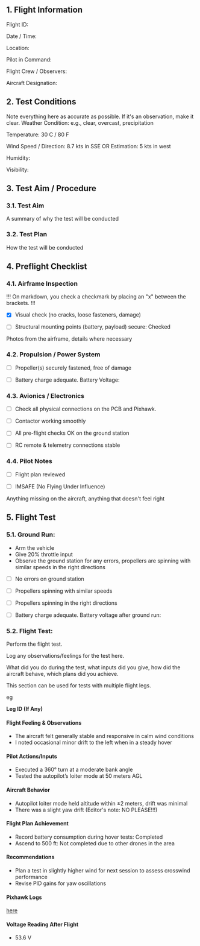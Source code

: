 ## 1. Flight Information
Flight ID:

Date / Time:

Location:

Pilot in Command:

Flight Crew / Observers:

Aircraft Designation:

## 2. Test Conditions

Note everything here as accurate as possible. If it's an observation, make it clear. 
Weather Condition: e.g., clear, overcast, precipitation

Temperature: 30 C / 80 F

Wind Speed / Direction: 8.7 kts in SSE OR Estimation: 5 kts in west

Humidity:

Visibility: 

## 3. Test Aim / Procedure

### 3.1. Test Aim
A summary of why the test will be conducted

### 3.2. Test Plan
How the test will be conducted

## 4. Preflight Checklist
### 4.1. Airframe Inspection

!!! On markdown, you check a checkmark by placing an "x" between the brackets. !!!

- [x] Visual check (no cracks, loose fasteners, damage) 

- [ ] Structural mounting points (battery, payload) secure: Checked

Photos from the airframe, details where necessary

### 4.2. Propulsion / Power System

- [ ] Propeller(s) securely fastened, free of damage

- [ ] Battery charge adequate. Battery Voltage:

### 4.3. Avionics / Electronics

- [ ] Check all physical connections on the PCB and Pixhawk.

- [ ] Contactor working smoothly

- [ ] All pre-flight checks OK on the ground station

- [ ] RC remote & telemetry connections stable

### 4.4. Pilot Notes

- [ ] Flight plan reviewed

- [ ] IMSAFE (No Flying Under Influence)
 
Anything missing on the aircraft, anything that doesn't feel right

## 5. Flight Test

### 5.1. Ground Run:
- Arm the vehicle
- Give 20% throttle input
- Observe the ground station for any errors, propellers are spinning with similar speeds in the right directions

- [ ] No errors on ground station

- [ ] Propellers spinning with similar speeds

- [ ] Propellers spinning in the right directions

- [ ] Battery charge adequate. Battery voltage after ground run: 

### 5.2. Flight Test:
Perform the flight test. 

Log any observations/feelings for the test here.

What did you do during the test, what inputs did you give, how did the aircraft behave, which plans did you achieve.

This section can be used for tests with multiple flight legs.

eg

**Leg ID (If Any)**

#### Flight Feeling & Observations
- The aircraft felt generally stable and responsive in calm wind conditions
- I noted occasional minor drift to the left when in a steady hover

#### Pilot Actions/Inputs
- Executed a 360° turn at a moderate bank angle
- Tested the autopilot’s loiter mode at 50 meters AGL

#### Aircraft Behavior
- Autopilot loiter mode held altitude within ±2 meters, drift was minimal
- There was a slight yaw drift (Editor's note: NO PLEASE!!!)

#### Flight Plan Achievement
- Record battery consumption during hover tests: Completed
-  Ascend to 500 ft: Not completed due to other drones in the area

#### Recommendations
- Plan a test in slightly higher wind for next session to assess crosswind performance
- Revise PID gains for yaw oscillations

#### Pixhawk Logs

[here](./assets/readme)

#### Voltage Reading After Flight
- 53.6 V
